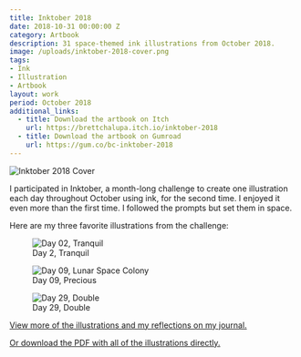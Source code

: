 ```yaml
---
title: Inktober 2018
date: 2018-10-31 00:00:00 Z
category: Artbook
description: 31 space-themed ink illustrations from October 2018.
image: /uploads/inktober-2018-cover.png
tags:
- Ink
- Illustration
- Artbook
layout: work
period: October 2018
additional_links:
  - title: Download the artbook on Itch
    url: https://brettchalupa.itch.io/inktober-2018
  - title: Download the artbook on Gumroad
    url: https://gum.co/bc-inktober-2018
---
```


![Inktober 2018 Cover](/uploads/inktober-2018-cover.png)

I participated in Inktober, a month-long challenge to create one
illustration each day throughout October using ink, for the second time. I
enjoyed it even more than the first time. I followed the prompts but set them in
space.

Here are my three favorite illustrations from the challenge:

<figure>
  <img alt='Day 02, Tranquil' src='/uploads/inktober-2018/Inktober 2018 - Day 02 Tranquil.png'>
  <figcaption>Day 2, Tranquil</figcaption>
</figure>

<figure>
  <img alt='Day 09, Lunar Space Colony' src='/uploads/inktober-2018/Inktober 2018 - Day 09 Precious.png'>
  <figcaption>Day 09, Precious</figcaption>
</figure>

<figure>
  <img alt='Day 29, Double' src='/uploads/inktober-2018/Inktober 2018 - Day 29 Double.png'>
  <figcaption>Day 29, Double</figcaption>
</figure>

[View more of the illustrations and my reflections on my journal.](https://journal.brettchalupa.com/2018/10/31/inktober-2018/)

[Or download the PDF with all of the illustrations directly.](https://brettsjournal.files.wordpress.com/2018/10/inktober-2018-brett-chalupa.pdf)
